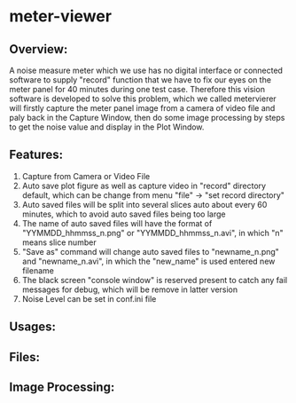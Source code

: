 # meter-viewer

## Overview:
A noise measure meter which we use has no digital interface or connected software to supply "record" function 
that we have to fix our eyes on the meter panel for 40 minutes during one test case.
Therefore this vision software is developed to solve this problem, which we called metervierer will 
firstly capture the meter panel image from a camera of video file and paly back in the Capture Window, 
then do some image processing by steps to get the noise value and display in the Plot Window.

## Features:
1. Capture from Camera or Video File
2. Auto save plot figure as well as capture video in "record" directory default, which can be change from menu "file" -> "set record directory"
3. Auto saved files will be split into several slices auto about every 60 minutes, which to avoid auto saved files being too large
4. The name of auto saved files will have the format of "YYMMDD_hhmmss_n.png" or "YYMMDD_hhmmss_n.avi", in which "n" means slice number
5. "Save as" command will change auto saved files to "newname_n.png" and "newname_n.avi", in which the "new_name" is used entered new filename
6. The black screen "console window" is reserved present to catch any fail messages for debug, which will be remove in latter version
7. Noise Level can be set in conf.ini file


## Usages:


## Files:


## Image Processing:
